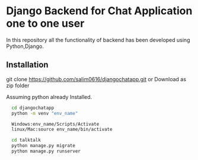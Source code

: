 
# Django Backend for Chat Application one to one user

In this repository all the functionality of backend has been developed using Python,Django.


## Installation

git clone https://github.com/salim0616/djangochatapp.git
or
Download as zip folder

Assuming python already Installed.

```bash
  cd djangochatapp
  python -m venv "env_name"

  Windows:env_name/Scripts/Activate
  linux/Mac:source env_name/bin/activate

  cd talktalk
  python manage.py migrate
  python manage.py runserver 

```

